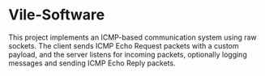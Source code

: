 # Vile-Software
This project implements an ICMP-based communication system using raw sockets. The client sends ICMP Echo Request packets with a custom payload, and the server listens for incoming packets, optionally logging messages and sending ICMP Echo Reply packets.
